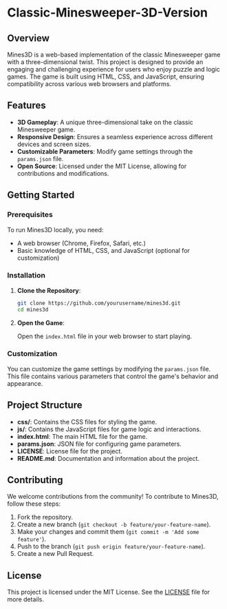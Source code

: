 # Classic-Minesweeper-3D-Version

## Overview

Mines3D is a web-based implementation of the classic Minesweeper game with a three-dimensional twist. This project is designed to provide an engaging and challenging experience for users who enjoy puzzle and logic games. The game is built using HTML, CSS, and JavaScript, ensuring compatibility across various web browsers and platforms.

## Features

- **3D Gameplay**: A unique three-dimensional take on the classic Minesweeper game.
- **Responsive Design**: Ensures a seamless experience across different devices and screen sizes.
- **Customizable Parameters**: Modify game settings through the `params.json` file.
- **Open Source**: Licensed under the MIT License, allowing for contributions and modifications.

## Getting Started

### Prerequisites

To run Mines3D locally, you need:

- A web browser (Chrome, Firefox, Safari, etc.)
- Basic knowledge of HTML, CSS, and JavaScript (optional for customization)

### Installation

1. **Clone the Repository**:

    ```bash
    git clone https://github.com/yourusername/mines3d.git
    cd mines3d
    ```

2. **Open the Game**:

    Open the `index.html` file in your web browser to start playing.

### Customization

You can customize the game settings by modifying the `params.json` file. This file contains various parameters that control the game's behavior and appearance.

## Project Structure

- **css/**: Contains the CSS files for styling the game.
- **js/**: Contains the JavaScript files for game logic and interactions.
- **index.html**: The main HTML file for the game.
- **params.json**: JSON file for configuring game parameters.
- **LICENSE**: License file for the project.
- **README.md**: Documentation and information about the project.

## Contributing

We welcome contributions from the community! To contribute to Mines3D, follow these steps:

1. Fork the repository.
2. Create a new branch (`git checkout -b feature/your-feature-name`).
3. Make your changes and commit them (`git commit -m 'Add some feature'`).
4. Push to the branch (`git push origin feature/your-feature-name`).
5. Create a new Pull Request.

## License

This project is licensed under the MIT License. See the [LICENSE](LICENSE) file for more details.
